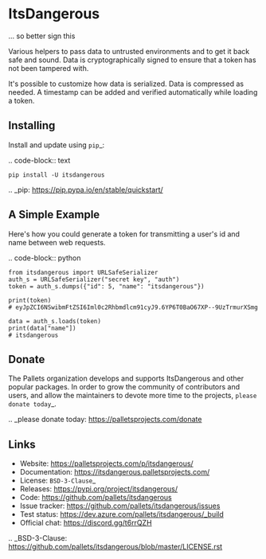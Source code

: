 ItsDangerous
============

... so better sign this

Various helpers to pass data to untrusted environments and to get it
back safe and sound. Data is cryptographically signed to ensure that a
token has not been tampered with.

It's possible to customize how data is serialized. Data is compressed as
needed. A timestamp can be added and verified automatically while
loading a token.


Installing
----------

Install and update using `pip`_:

.. code-block:: text

    pip install -U itsdangerous

.. _pip: https://pip.pypa.io/en/stable/quickstart/


A Simple Example
----------------

Here's how you could generate a token for transmitting a user's id and
name between web requests.

.. code-block:: python

    from itsdangerous import URLSafeSerializer
    auth_s = URLSafeSerializer("secret key", "auth")
    token = auth_s.dumps({"id": 5, "name": "itsdangerous"})

    print(token)
    # eyJpZCI6NSwibmFtZSI6Iml0c2Rhbmdlcm91cyJ9.6YP6T0BaO67XP--9UzTrmurXSmg

    data = auth_s.loads(token)
    print(data["name"])
    # itsdangerous


Donate
------

The Pallets organization develops and supports ItsDangerous and other
popular packages. In order to grow the community of contributors and
users, and allow the maintainers to devote more time to the projects,
`please donate today`_.

.. _please donate today: https://palletsprojects.com/donate


Links
-----

*   Website: https://palletsprojects.com/p/itsdangerous/
*   Documentation: https://itsdangerous.palletsprojects.com/
*   License: `BSD-3-Clause`_
*   Releases: https://pypi.org/project/itsdangerous/
*   Code: https://github.com/pallets/itsdangerous
*   Issue tracker: https://github.com/pallets/itsdangerous/issues
*   Test status: https://dev.azure.com/pallets/itsdangerous/_build
*   Official chat: https://discord.gg/t6rrQZH

.. _BSD-3-Clause: https://github.com/pallets/itsdangerous/blob/master/LICENSE.rst
